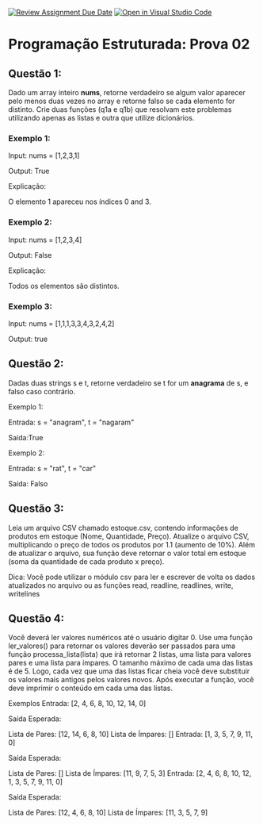 [![Review Assignment Due Date](https://classroom.github.com/assets/deadline-readme-button-22041afd0340ce965d47ae6ef1cefeee28c7c493a6346c4f15d667ab976d596c.svg)](https://classroom.github.com/a/PEBCr5PN)
[![Open in Visual Studio Code](https://classroom.github.com/assets/open-in-vscode-2e0aaae1b6195c2367325f4f02e2d04e9abb55f0b24a779b69b11b9e10269abc.svg)](https://classroom.github.com/online_ide?assignment_repo_id=16048772&assignment_repo_type=AssignmentRepo)
# Programação Estruturada: Prova 02

## Questão 1:

Dado um array inteiro **nums**, retorne verdadeiro se algum valor aparecer pelo menos duas vezes no array e retorne falso se cada elemento for distinto. Crie duas funções (q1a e q1b) que resolvam este problemas utilizando apenas as listas e outra que utilize dicionários.

### Exemplo 1:

Input: nums = [1,2,3,1]

Output: True

Explicação:

O elemento 1 apareceu nos índices 0 and 3.

### Exemplo 2:

Input: nums = [1,2,3,4]

Output: False

Explicação:

Todos os elementos são distintos.

### Exemplo 3:

Input: nums = [1,1,1,3,3,4,3,2,4,2]

Output: true

## Questão 2:

Dadas duas strings s e t, retorne verdadeiro se t for um **anagrama** de s, e falso caso contrário.

Exemplo 1:

Entrada: s = "anagram", t = "nagaram"

Saída:True

Exemplo 2:

Entrada: s = "rat", t = "car"

Saída: Falso


## Questão 3:

Leia um arquivo CSV chamado estoque.csv, contendo informações de produtos em estoque (Nome, Quantidade, Preço). Atualize o arquivo CSV, multiplicando o preço de todos os produtos por 1.1 (aumento de 10%). Além de atualizar o arquivo, sua função deve retornar o valor total em estoque (soma da quantidade de cada produto x preço).

Dica: Você pode utilizar o módulo csv para ler e escrever de volta os dados atualizados no arquivo ou as funções read, readline, readlines, write, writelines

## Questão 4:

Você deverá ler valores numéricos até o usuário digitar 0. Use uma função ler_valores() para retornar os valores deverão ser passados para uma função processa_lista(lista) que irá retornar 2 listas, uma lista para valores pares e uma lista para ímpares. O tamanho máximo de cada uma das listas é de 5. Logo, cada vez que uma das listas ficar cheia você deve substituir os valores mais antigos pelos valores novos. Após executar a função, você deve imprimir o conteúdo em cada uma das listas.

Exemplos
Entrada: [2, 4, 6, 8, 10, 12, 14, 0]

Saída Esperada:

Lista de Pares: [12, 14, 6, 8, 10]
Lista de Ímpares: []
Entrada: [1, 3, 5, 7, 9, 11, 0]

Saída Esperada:

Lista de Pares: []
Lista de Ímpares: [11, 9, 7, 5, 3]
Entrada: [2, 4, 6, 8, 10, 12, 1, 3, 5, 7, 9, 11, 0]

Saída Esperada:

Lista de Pares: [12, 4, 6, 8, 10]
Lista de Ímpares: [11, 3, 5, 7, 9]